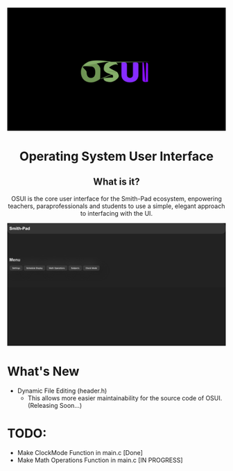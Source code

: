 <img src="./osui-logo.png"></img>

<h1 align="center">Operating System User Interface </h1>

<h2 align="center">What is it?</h2>

<p align="center">
OSUI is the core user interface for the Smith-Pad ecosystem, enpowering teachers, paraprofessionals
and students to use a simple, elegant approach to interfacing with the UI.
</p>


<img src="./documentation-src/home.png">




# What's New

- Dynamic File Editing (header.h)
    - This allows more easier maintainability for the source code of OSUI. (Releasing Soon...)




# TODO:

- Make ClockMode Function in main.c [Done]
- Make Math Operations Function in main.c [IN PROGRESS]
